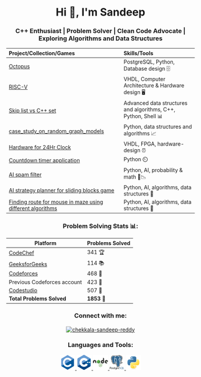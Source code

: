 <h1 align="center">Hi 👋, I'm Sandeep</h1>
<h3 align="center">C++ Enthusiast | Problem Solver | Clean Code Advocate | Exploring Algorithms and Data Structures</h3>

<!--
<p align="center"> <img src="https://komarev.com/ghpvc/?username=codecraftsmansandeep&label=Profile%20views&color=0e75b6&style=flat" alt="codecraftsmansandeep" /> </p>
-->

<div align="center">

| Project/Collection/Games | Skills/Tools |
|:--------|:---------------|
| [Octopus](https://github.com/CodeCraftsmanSandeep/Octopus) | PostgreSQL, Python, Database design 🗄️ |
| [RISC-V](https://github.com/CodeCraftsmanSandeep/RISC-V) | VHDL, Computer Architecture & Hardware design 🖥️ |
| [Skip list vs C++ set](https://github.com/CodeCraftsmanSandeep/advanced_data_structure-skip_lists) | Advanced data structures and algorithms, C++, Python, Shell 📊 |
| [case_study_on_random_graph_models](https://github.com/CodeCraftsmanSandeep/case_study_on_random_graph_models) | Python, data structures and algorithms 📈 |
| [Hardware for 24Hr Clock](https://github.com/CodeCraftsmanSandeep/Signals-and-systems-Designing-24Hr-clock-and-alarm.) | VHDL, FPGA, hardware-design ⏰ |
| [Countdown timer application](https://github.com/CodeCraftsmanSandeep/Count-Down-Timer.) | Python ⏲️ |
| [AI spam filter](https://github.com/CodeCraftsmanSandeep/AI-model-Spam-filter.) | Python, AI, probability & math 🤖📉 |
| [AI strategy planner for sliding blocks game](https://github.com/CodeCraftsmanSandeep/AI-agent-Sliding-blocks) | Python, AI, algorithms, data structures 🧩 |
| [Finding route for mouse in maze using different algorithms](https://github.com/CodeCraftsmanSandeep/AI-agent-Maze-problem) | Python, AI, algorithms, data structures 🧭 |

</div>


<div align="center">

<h3>Problem Solving Stats 📊:</h3>
<table>
  <thead>
    <tr>
      <th>Platform</th>
      <th>Problems Solved</th>
    </tr>
  </thead>
  <tbody>
    <tr>
      <td><a href="https://www.codechef.com/users/sandeep_iitpkd">CodeChef</a></td>
      <td>341 🏆</td>
    </tr>
    <tr>
      <td><a href="https://www.geeksforgeeks.org/user/sandeepchtiyn/">GeeksforGeeks</a></td>
      <td>114 📚</td>
    </tr>
    <tr>
      <td><a href="https://codeforces.com/profile/_sandeep__">Codeforces</a></td>
      <td>468 🥇</td>
    </tr>
    <tr>
      <td>Previous Codeforces account</td>
      <td>423 🥈</td>
    </tr>
    <tr>
      <td><a href="https://www.naukri.com/code360/profile/Sandeep_reddy">Codestudio</a></td>
      <td>507 🥉</td>
    </tr>
    <tr>
      <td><strong>Total Problems Solved</strong></td>
      <td><strong>1853 🎯</strong></td>
    </tr>
  </tbody>
</table>

</div>



<div align="center">

<h3>Connect with me:</h3>
<p>
<a href="https://linkedin.com/in/chekkala-sandeep-reddy" target="blank">
  <img align="center" src="https://raw.githubusercontent.com/rahuldkjain/github-profile-readme-generator/master/src/images/icons/Social/linked-in-alt.svg" alt="chekkala-sandeep-reddy" height="30" width="40" />
</a>
</p>

<h3>Languages and Tools:</h3>
<p> 
  <a href="https://www.cprogramming.com/" target="_blank" rel="noreferrer"> 
    <img src="https://raw.githubusercontent.com/devicons/devicon/master/icons/c/c-original.svg" alt="c" width="40" height="40"/> 
  </a> 
  <a href="https://www.w3schools.com/cpp/" target="_blank" rel="noreferrer"> 
    <img src="https://raw.githubusercontent.com/devicons/devicon/master/icons/cplusplus/cplusplus-original.svg" alt="cplusplus" width="40" height="40"/> 
  </a> 
  <a href="https://nodejs.org" target="_blank" rel="noreferrer"> 
    <img src="https://raw.githubusercontent.com/devicons/devicon/master/icons/nodejs/nodejs-original-wordmark.svg" alt="nodejs" width="40" height="40"/> 
  </a> 
  <a href="https://www.postgresql.org" target="_blank" rel="noreferrer"> 
    <img src="https://raw.githubusercontent.com/devicons/devicon/master/icons/postgresql/postgresql-original-wordmark.svg" alt="postgresql" width="40" height="40"/> 
  </a> 
  <a href="https://www.python.org" target="_blank" rel="noreferrer"> 
    <img src="https://raw.githubusercontent.com/devicons/devicon/master/icons/python/python-original.svg" alt="python" width="40" height="40"/> 
  </a> 
</p>

</div>
